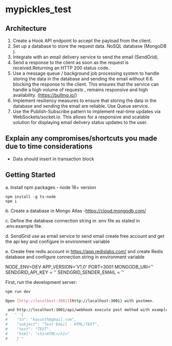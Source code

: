 # mypickles_test

## Architecture 

 1. Create a Hook API endpoint to accept the payload from the client.
 2. Set up a database to store the request data.  NoSQL database (MongoDB ).
 3. Integrate with an email delivery service to send the email (SendGrid). 
 4. Send a response to the client as soon as the request is received.Returning an HTTP 200 status code.
 5. Use a message queue / background job processing system to handle storing the data in the database and sending the email without 6.6. blocking the response to the client. This ensures that the service can handle a high volume of requests , remains responsive and   high availability. (https://bullmq.io/)
 7. Implement resiliency measures to ensure that storing the data in the database and sending the email are reliable. Use Queue service.
 8. Use the Publish-Subscribe pattern to implement real-time updates via WebSockets/socket.io. This allows for a responsive and scalable solution for displaying email delivery status updates to the user. 

## Explain any compromises/shortcuts you made due to time considerations
   - Data should insert  in transaction block 

## Getting Started

a. Install npm packages  - node 16+ version

    npm install -g ts-node
    npm i

b. Create a database in Mongo Atlas -https://cloud.mongodb.com/ 

c. Define the database connection string in .env file as stated in .env.example file.

d. SendGrid use as email service to send email create free account and get the api key and configure in environment  variable 

e. Create  free redis account in https://app.redislabs.com/  and create  Redis database and  configure connection string in environment  variable 

   NODE_ENV=DEV
   APP_VERSION='V1.0'
   PORT=3001
   MONGODB_URI=''
   SENDGRID_API_KEY = ''
   SENDGRID_SENDER_EMAIL = ''

First, run the development server:

```bash
npm run dev

Open [http://localhost:3001](http://localhost:3001) with postmen.

 and http://localhost:3001/api/webhook execute post method with example json body
#   " '{
#    "to": "kasunth@gmail.com",
#    "subject": "Test Email - HTML/TEXT",
#    "text": "TEXT",
#    "html": "<h1>HTML</h1>"
#    }'"



